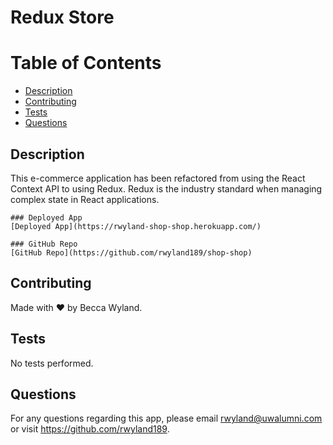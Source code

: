 # Redux Store

# Table of Contents
  * [Description](#description)
  * [Contributing](#contributing)
  * [Tests](#tests)
  * [Questions](#Questions)

  ## Description
  This e-commerce application has been refactored from using the React Context API to using Redux. Redux is the industry standard when managing complex state in React applications.

    ### Deployed App
    [Deployed App](https://rwyland-shop-shop.herokuapp.com/)

    ### GitHub Repo
    [GitHub Repo](https://github.com/rwyland189/shop-shop)

  ## Contributing
  Made with ❤️ by Becca Wyland.

  ## Tests
  No tests performed.

  ## Questions
  For any questions regarding this app, please email rwyland@uwalumni.com or visit https://github.com/rwyland189.
